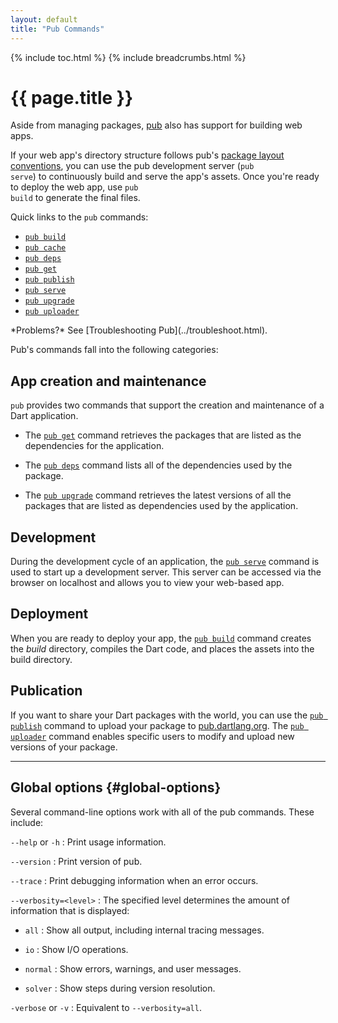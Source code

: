 ```yaml
---
layout: default
title: "Pub Commands"
---
```


{% include toc.html %}
{% include breadcrumbs.html %}

# {{ page.title }}

Aside from managing packages, [pub](/tools/pub/) also has support for
building web apps.

If your web app's directory structure follows pub's [package layout
conventions](/tools/pub/package-layout.html), you can use the pub
development server (<code class="literal">pub serve</code>) to continuously
build and serve the app's assets. Once you're ready to deploy the web app,
use <code class="literal">pub build</code> to generate the final files.

Quick links to the `pub` commands:

* [`pub build`](pub-build.html)
* [`pub cache`](pub-cache.html)
* [`pub deps`](pub-deps.html)
* [`pub get`](pub-get.html)
* [`pub publish`](pub-lish.html)
* [`pub serve`](pub-serve.html)
* [`pub upgrade`](pub-upgrade.html)
* [`pub uploader`](pub-uploader.html)

<aside class="alert alert-info" markdown="1">
*Problems?*
See [Troubleshooting Pub](../troubleshoot.html).
</aside>

Pub's commands fall into the following categories:

## App creation and maintenance

`pub` provides two commands that support
the creation and maintenance of a Dart application.

* The [`pub get`](pub-get.html) command retrieves the packages that are
  listed as the dependencies for the application.

* The [`pub deps`](pub-deps.html) command lists all of the dependencies
  used by the package.

* The [`pub upgrade`](pub-upgrade.html) command retrieves the latest
  versions of all the packages that are listed as dependencies
  used by the application.

## Development

During the development cycle of an application, the
[`pub serve`](pub-serve.html)
command is used to start up a development server.
This server can be accessed via the browser on localhost and
allows you to view your web-based app.

## Deployment

When you are ready to deploy your app, the
[`pub build`](pub-build.html) command
creates the *build* directory, compiles the Dart code, and places 
the assets into the build directory.

## Publication

If you want to share your Dart packages with the world, you can
use the [`pub publish`](pub-lish.html) command to upload your package to 
[pub.dartlang.org](http://pub.dartlang.org). The
[`pub uploader`](pub-uploader.html) command enables specific users
to modify and upload new versions of your package.

---

## Global options {#global-options}

Several command-line options work with all of the pub commands.
These include:

`--help` or `-h`
: Print usage information.

`--version`
: Print version of pub.

`--trace`
: Print debugging information when an error occurs.

`--verbosity=<level>`
: The specified level determines the amount of information that is displayed:

* `all`
: Show all output, including internal tracing messages.

* `io`
: Show I/O operations.

* `normal`
: Show errors, warnings, and user messages.

* `solver`
: Show steps during version resolution.

`-verbose` or `-v`
: Equivalent to `--verbosity=all`.
